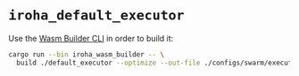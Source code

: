 # `iroha_default_executor`

Use the [Wasm Builder CLI](../tools/wasm_builder_cli) in order to build it:

```bash
cargo run --bin iroha_wasm_builder -- \
  build ./default_executor --optimize --out-file ./configs/swarm/executor.wasm
```
